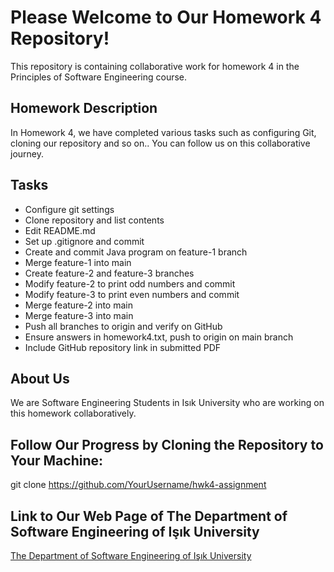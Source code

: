# Please Welcome to Our Homework 4 Repository!

This repository is containing collaborative work for homework 4 in the Principles of Software Engineering course.

## Homework Description

In Homework 4, we have completed various tasks such as configuring Git, cloning our repository and so on.. You can follow us on this collaborative journey.

## Tasks

- Configure git settings
- Clone repository and list contents
- Edit README.md
- Set up .gitignore and commit
- Create and commit Java program on feature-1 branch
- Merge feature-1 into main
- Create feature-2 and feature-3 branches
- Modify feature-2 to print odd numbers and commit
- Modify feature-3 to print even numbers and commit
- Merge feature-2 into main
- Merge feature-3 into main
- Push all branches to origin and verify on GitHub
- Ensure answers in homework4.txt, push to origin on main branch
- Include GitHub repository link in submitted PDF

## About Us

We are Software Engineering Students in Isık University who are working on this homework collaboratively.

## Follow Our Progress by Cloning the Repository to Your Machine:
git clone https://github.com/YourUsername/hwk4-assignment

## Link to Our Web Page of The Department of Software Engineering of Işık University
[The Department of Software Engineering of Işık University](https://www.isikun.edu.tr/akademik/muhendislik-fakultesi/bolumler-ve-programlar/bilgisayar-muhendisligi/programlar/lisans-programi/yazilim-muhendisligi)


